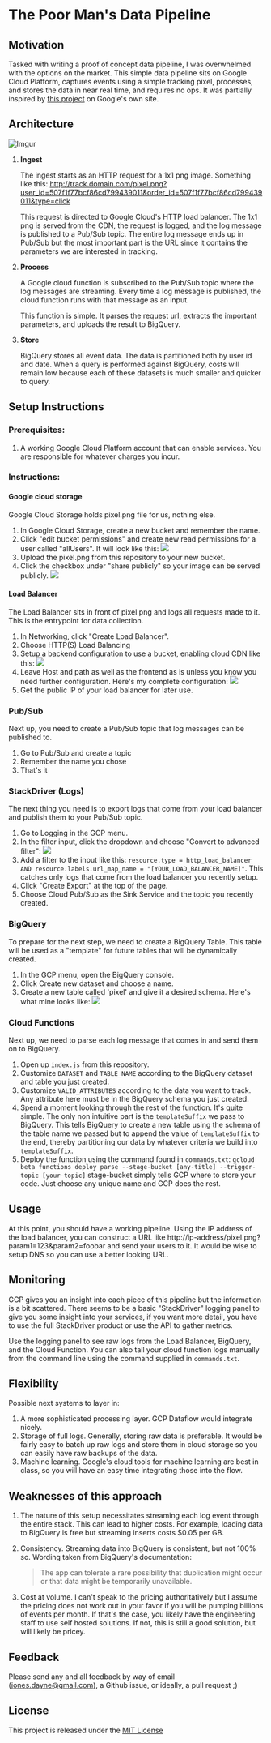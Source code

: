 # The Poor Man's Data Pipeline

## Motivation
Tasked with writing a proof of concept data pipeline, I was overwhelmed with the options on the market. This simple data pipeline sits on Google Cloud Platform, captures events using a simple tracking pixel, processes, and stores the data in near real time, and requires no ops. It was partially inspired by [this project](https://cloud.google.com/solutions/serverless-pixel-tracking-tutorial) on Google's own site.

## Architecture
![Imgur](http://imgur.com/jQi50rm.jpg)

1. **Ingest**

	The ingest starts as an HTTP request for a 1x1 png image. Something like this: http://track.domain.com/pixel.png?user_id=507f1f77bcf86cd799439011&order_id=507f1f77bcf86cd799439011&type=click

	This request is directed to Google Cloud's HTTP load balancer. The 1x1 png is served from the CDN, the request is logged, and the log message is published to a Pub/Sub topic. The entire log message ends up in Pub/Sub but the most important part is the URL since it contains the parameters we are interested in tracking.

2. **Process**

	A Google cloud function is subscribed to the Pub/Sub topic where the log messages are streaming. Every time a log message is published, the cloud function runs with that message as an input.

	This function is simple. It parses the request url, extracts the important parameters, and uploads the result to BigQuery.

3. **Store**

	BigQuery stores all event data. The data is partitioned both by user id and date. When a query is performed against BigQuery, costs will remain low because each of these datasets is much smaller and quicker to query.

## Setup Instructions
### Prerequisites:
1. A working Google Cloud Platform account that can enable services. You are responsible for whatever charges you incur.

### Instructions:
#### Google cloud storage
Google Cloud Storage holds pixel.png file for us, nothing else.

1. In Google Cloud Storage, create a new bucket and remember the name.
2. Click "edit bucket permissions" and create new read permissions for a user called "allUsers". It will look like this: ![](http://imgur.com/f62uAUF.jpg)
2. Upload the pixel.png from this repository to your new bucket.
3. Click the checkbox under "share publicly" so your image can be served publicly.
![](http://imgur.com/EcKLZjy.jpg)

#### Load Balancer
The Load Balancer sits in front of pixel.png and logs all requests made to it. This is the entrypoint for data collection.

1. In Networking, click "Create Load Balancer".
2. Choose HTTP(S) Load Balancing
3. Setup a backend configuration to use a bucket, enabling cloud CDN like this:
![](http://imgur.com/bC7CscO.png)
4. Leave Host and path as well as the frontend as is unless you know you need further configuration. Here's my complete configuration:
![](http://imgur.com/9ZFh8UG.png)
5. Get the public IP of your load balancer for later use.

### Pub/Sub
Next up, you need to create a Pub/Sub topic that log messages can be published to.

1. Go to Pub/Sub and create a topic
2. Remember the name you chose
3. That's it

### StackDriver (Logs)
The next thing you need is to export logs that come from your load balancer and publish them to your Pub/Sub topic.

1. Go to Logging in the GCP menu.
2. In the filter input, click the dropdown and choose "Convert to advanced filter":
![](http://imgur.com/G2XViOj.png)
3. Add a filter to the input like this: `resource.type = http_load_balancer AND resource.labels.url_map_name = "[YOUR_LOAD_BALANCER_NAME]"`. This catches only logs that come from the load balancer you recently setup.
4. Click "Create Export" at the top of the page.
5. Choose Cloud Pub/Sub as the Sink Service and the topic you recently created.

### BigQuery
To prepare for the next step, we need to create a BigQuery Table. This table will be used as a "template" for future tables that will be dynamically created.

1. In the GCP menu, open the BigQuery console.
2. Click Create new dataset and choose a name.
3. Create a new table called 'pixel' and give it a desired schema. Here's what mine looks like:
![](http://imgur.com/cemDPOk.png)

### Cloud Functions
Next up, we need to parse each log message that comes in and send them on to BigQuery.

1. Open up `index.js` from this repository.
2. Customize `DATASET` and `TABLE_NAME` according to the BigQuery dataset and table you just created.
2. Customize `VALID_ATTRIBUTES` according to the data you want to track. Any attribute here must be in the BigQuery schema you just created.
3. Spend a moment looking through the rest of the function. It's quite simple. The only non intuitive part is the `templateSuffix` we pass to BigQuery. This tells BigQuery to create a new table using the schema of the table name we passed but to append the value of `templateSuffix` to the end, thereby partitioning our data by whatever criteria we build into `templateSuffix`.
4. Deploy the function using the command found in `commands.txt`:
	`gcloud beta functions deploy parse --stage-bucket [any-title] --trigger-topic [your-topic]`
	stage-bucket simply tells GCP where to store your code. Just choose any unique name and GCP does the rest.
	

## Usage
At this point, you should have a working pipeline. Using the IP address of the load balancer, you can construct a URL like http://ip-address/pixel.png?param1=123&param2=foobar and send your users to it. It would be wise to setup DNS so you can use a better looking URL.

## Monitoring
GCP gives you an insight into each piece of this pipeline but the information is a bit scattered. There seems to be a basic "StackDriver" logging panel to give you some insight into your services, if you want more detail, you have to use the full StackDriver product or use the API to gather metrics.

Use the logging panel to see raw logs from the Load Balancer, BigQuery, and the Cloud Function. You can also tail your cloud function logs manually from the command line using the command supplied in `commands.txt`.

## Flexibility
Possible next systems to layer in:

1. A more sophisticated processing layer. GCP Dataflow would integrate nicely. 
2. Storage of full logs. Generally, storing raw data is preferable. It would be fairly easy to batch up raw logs and store them in cloud storage so you can easily have raw backups of the data.
3. Machine learning. Google's cloud tools for machine learning are best in class, so you will have an easy time integrating those into the flow.

## Weaknesses of this approach
1. The nature of this setup necessitates streaming each log event through the entire stack. This can lead to higher costs. For example, loading data to BigQuery is free but streaming inserts costs $0.05 per GB.
2. Consistency. Streaming data into BigQuery is consistent, but not 100% so. Wording taken from BigQuery's documentation: 

	> The app can tolerate a rare possibility that duplication might occur or that data might be temporarily unavailable.
3. Cost at volume. I can't speak to the pricing authoritatively but I assume the pricing does not work out in your favor if you will be pumping billions of events per month. If that's the case, you likely have the engineering staff to use self hosted solutions. If not, this is still a good solution, but will likely be pricey.

## Feedback
Please send any and all feedback by way of email (jones.dayne@gmail.com), a Github issue, or ideally, a pull request ;)

## License
This project is released under the [MIT License](https://opensource.org/licenses/MIT)